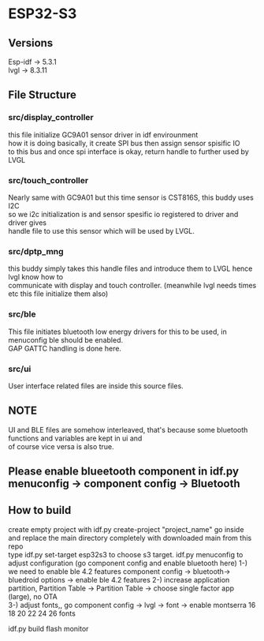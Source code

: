 # ESP32-S3

## Versions
Esp-idf -> 5.3.1  
lvgl    -> 8.3.11

## File Structure
### src/display_controller
  this file initialize GC9A01 sensor driver in idf envirounment  
  how it is doing basically, it create SPI bus then assign sensor spisific IO  
  to this bus and once spi interface is okay, return handle to further used by LVGL
### src/touch_controller
  Nearly same with GC9A01 but this time sensor is CST816S, this buddy uses I2C  
  so we i2c initialization is and sensor spesific io registered to driver and driver gives  
  handle file to use this sensor which will be used by LVGL.  
### src/dptp_mng
  this buddy simply takes this handle files and introduce them to LVGL hence lvgl know how to  
  communicate with display and touch controller. (meanwhile lvgl needs times etc this file initialize them also)  
### src/ble 
  This file initiates bluetooth low energy drivers for this to be used, in menuconfig ble should be enabled.  
  GAP GATTC handling is done here.
  
### src/ui 
  User interface related files are inside this source files.

## NOTE
  UI and BLE files are somehow interleaved, that's because some bluetooth functions and variables are kept in ui and  
  of course vice versa is also true.

## Please enable blueetooth component in idf.py menuconfig -> component config -> Bluetooth 

## How to build
  create empty project with idf.py create-project "project_name"
  go inside and replace the main directory completely with downloaded main from this repo  
  type idf.py set-target esp32s3 to choose s3 target.
  idf.py menuconfig to adjust configuration (go component config and enable bluetooth here)
    1-) we need to enable ble 4.2 features component config -> bluetooth-> bluedroid options -> enable ble 4.2 features
    2-) increase application partition, Partition Table → Partition Table -> choose single factor app (large), no OTA  
    3-) adjust fonts,, go component config -> lvgl -> font -> enable montserra 16 18 20 22 24 26 fonts 
     
  idf.py build flash monitor
  
